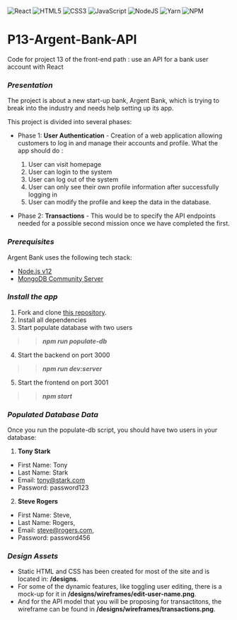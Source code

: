 ![React](https://img.shields.io/badge/react-%2320232a.svg?style=for-the-badge&logo=react&logoColor=%2361DAFB)
![HTML5](https://img.shields.io/badge/html5-%23E34F26.svg?style=for-the-badge&logo=html5&logoColor=white)
![CSS3](https://img.shields.io/badge/css3-%231572B6.svg?style=for-the-badge&logo=css3&logoColor=white)
![JavaScript](https://img.shields.io/badge/javascript-%23323330.svg?style=for-the-badge&logo=javascript&logoColor=%23F7DF1E)
![NodeJS](https://img.shields.io/badge/node.js-6DA55F?style=for-the-badge&logo=node.js&logoColor=white)
![Yarn](https://img.shields.io/badge/yarn-%232C8EBB.svg?style=for-the-badge&logo=yarn&logoColor=white)
![NPM](https://img.shields.io/badge/NPM-%23000000.svg?style=for-the-badge&logo=npm&logoColor=white)

# P13-Argent-Bank-API
Code for project 13 of the front-end path : use an API for a bank user account with React

### **_Presentation_**
The project is about a new start-up bank, Argent Bank, which is trying to break into the industry and needs help setting up its app.

This project is divided into several phases:
* Phase 1: **User Authentication** - Creation of a web application allowing customers to log in and manage their accounts and profile.
  What the app should do :
  1. User can visit homepage
  2. User can login to the system
  3. User can log out of the system
  4. User can only see their own profile information after successfully logging in
  5. User can modify the profile and keep the data in the database.
  
* Phase 2: **Transactions** - This would be to specify the API endpoints needed for a possible second mission once we have completed the first.

###  **_Prerequisites_**
Argent Bank uses the following tech stack:
* [Node.js v12](https://nodejs.org/en/)
* [MongoDB Community Server](https://www.mongodb.com/try/download/community)

### **_Install the app_**
1. Fork and clone [this repository](https://github.com/VSABernard/P13-Argent-Bank-API.git). 
2. Install all dependencies
3. Start populate database with two users
>>**_npm run populate-db_**     
4. Start the backend on port 3000
>>**_npm run dev:server_**
5. Start the frontend on port 3001 
>>**_npm start_**

### **_Populated Database Data_**
Once you run the populate-db script, you should have two users in your database:
1. **Tony Stark**
* First Name: Tony
* Last Name: Stark
* Email: tony@stark.com
* Password: password123

2. **Steve Rogers**
* First Name: Steve,
* Last Name: Rogers,
* Email: steve@rogers.com,
* Password: password456

### **_Design Assets_**
* Static HTML and CSS has been created for most of the site and is located in: **/designs**.
* For some of the dynamic features, like toggling user editing, there is a mock-up for it in **/designs/wireframes/edit-user-name.png**.
* And for the API model that you will be proposing for transactitons, the wireframe can be found in **/designs/wireframes/transactions.png**.

